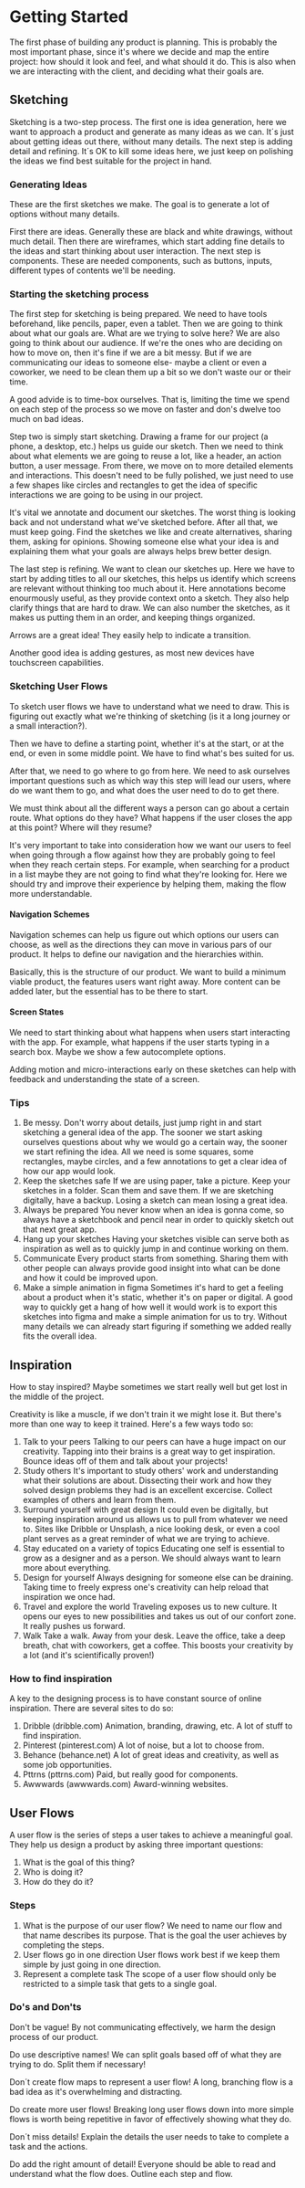 # Getting Started

The first phase of building any product is planning. This is probably the most important phase, since it's where we decide and map the entire project: how should it look and feel, and what should it do.
This is also when we are interacting with the client, and deciding what their goals are.

## Sketching

Sketching is a two-step process. The first one is idea generation, here we want to approach a product and generate as many ideas as we can. It´s just about getting ideas out there, without many details. The next step is adding detail and refining. It´s OK to kill some ideas here, we just keep on polishing the ideas we find best suitable for the project in hand.

### Generating Ideas

These are the first sketches we make. The goal is to generate a lot of options without many details.

First there are ideas. Generally these are black and white drawings, without much detail. Then there are wireframes, which start adding fine details to the ideas and start thinking about user interaction. The next step is components. These are needed components, such as buttons, inputs, different types of contents we'll be needing.

### Starting the sketching process

The first step for sketching is being prepared. We need to have tools beforehand, like pencils, paper, even a tablet. Then we are going to think about what our goals are. What are we trying to solve here? We are also going to think about our audience. If we're the ones who are deciding on how to move on, then it's fine if we are a bit messy. But if we are communicating our ideas to someone else- maybe a client or even a coworker, we need to be clean them up a bit so we don't waste our or their time.

A good advide is to time-box ourselves. That is, limiting the time we spend on each step of the process so we move on faster and don's dwelve too much on bad ideas.

Step two is simply start sketching. Drawing a frame for our project (a phone, a desktop, etc.) helps us guide our sketch. Then we need to think about what elements we are going to reuse a lot, like a header, an action button, a user message. From there, we move on to more detailed elements and interactions. This doesn't need to be fully polished, we just need to use a few shapes like circles and rectangles to get the idea of specific interactions we are going to be using in our project.

It's vital we annotate and document our sketches. The worst thing is looking back and not understand what we've sketched before. After all that, we must keep going. Find the sketches we like and create alternatives, sharing them, asking for opinions. Showing someone else what your idea is and explaining them what your goals are always helps brew better design.

The last step is refining. We want to clean our sketches up. Here we have to start by adding titles to all our sketches, this helps us identify which screens are relevant without thinking too much about it. Here annotations become enourmously useful, as they provide context onto a sketch. They also help clarify things that are hard to draw.
We can also number the sketches, as it makes us putting them in an order, and keeping things organized.

Arrows are a great idea! They easily help to indicate a transition.

Another good idea is adding gestures, as most new devices have touchscreen capabilities.

### Sketching User Flows

To sketch user flows we have to understand what we need to draw. This is figuring out exactly what we're thinking of sketching (is it a long journey or a small interaction?).

Then we have to define a starting point, whether it's at the start, or at the end, or even in some middle point. We have to find what's bes suited for us.

After that, we need to go where to go from here. We need to ask ourselves important questions such as which way this step will lead our users, where do we want them to go, and what does the user need to do to get there.

We must think about all the different ways a person can go about a certain route. What options do they have? What happens if the user closes the app at this point? Where will they resume?

It's very important to take into consideration how we want our users to feel when going through a flow against how they are probably going to feel when they reach certain steps. For example, when searching for a product in a list maybe they are not going to find what they're looking for. Here we should try and improve their experience by helping them, making the flow more understandable.

#### Navigation Schemes

Navigation schemes can help us figure out which options our users can choose, as well as the directions they can move in various pars of our product. It helps to define our navigation and the hierarchies within.

Basically, this is the structure of our product. We want to build a minimum viable product, the features users want right away. More content can be added later, but the essential has to be there to start.

#### Screen States

We need to start thinking about what happens when users start interacting with the app. For example, what happens if the user starts typing in a search box. Maybe we show a few autocomplete options.

Adding motion and micro-interactions early on these sketches can help with feedback and understanding the state of a screen.

### Tips

1. Be messy.
   Don't worry about details, just jump right in and start sketching a general idea of the app. The sooner we start asking ourselves questions about why we would go a certain way, the sooner we start refining the idea. All we need is some squares, some rectangles, maybe circles, and a few annotations to get a clear idea of how our app would look.
2. Keep the sketches safe
   If we are using paper, take a picture. Keep your sketches in a folder. Scan them and save them. If we are sketching digitally, have a backup. Losing a sketch can mean losing a great idea.
3. Always be prepared
   You never know when an idea is gonna come, so always have a sketchbook and pencil near in order to quickly sketch out that next great app.
4. Hang up your sketches
   Having your sketches visible can serve both as inspiration as well as to quickly jump in and continue working on them.
5. Communicate
   Every product starts from something. Sharing them with other people can always provide good insight into what can be done and how it could be improved upon.
6. Make a simple animation in figma
   Sometimes it's hard to get a feeling about a product when it's static, whether it's on paper or digital. A good way to quickly get a hang of how well it would work is to export this sketches into figma and make a simple animation for us to try. Without many details we can already start figuring if something we added really fits the overall idea.

## Inspiration

How to stay inspired? Maybe sometimes we start really well but get lost in the middle of the project.

Creativity is like a muscle, if we don't train it we might lose it. But there's more than one way to keep it trained. Here's a few ways todo so:

1. Talk to your peers
   Talking to our peers can have a huge impact on our creativity. Tapping into their brains is a great way to get inspiration. Bounce ideas off of them and talk about your projects!
2. Study others
   It's important to study others' work and understanding what their solutions are about. Dissecting their work and how they solved design problems they had is an excellent excercise.
   Collect examples of others and learn from them.
3. Surround yourself with great design
   It could even be digitally, but keeping inspiration around us allows us to pull from whatever we need to. Sites like Dribble or Unsplash, a nice looking desk, or even a cool plant serves as a great reminder of what we are trying to achieve.
4. Stay educated on a variety of topics
   Educating one self is essential to grow as a designer and as a person. We should always want to learn more about everything.
5. Design for yourself
   Always designing for someone else can be draining. Taking time to freely express one's creativity can help reload that inspiration we once had.
6. Travel and explore the world
   Traveling exposes us to new culture. It opens our eyes to new possibilities and takes us out of our confort zone. It really pushes us forward.
7. Walk
   Take a walk. Away from your desk. Leave the office, take a deep breath, chat with coworkers, get a coffee. This boosts your creativity by a lot (and it's scientifically proven!)

### How to find inspiration

A key to the designing process is to have constant source of online inspiration. There are several sites to do so:

1. Dribble (dribble.com)
   Animation, branding, drawing, etc. A lot of stuff to find inspiration.
2. Pinterest (pinterest.com)
   A lot of noise, but a lot to choose from.
3. Behance (behance.net)
   A lot of great ideas and creativity, as well as some job opportunities.
4. Pttrns (pttrns.com)
   Paid, but really good for components.
5. Awwwards (awwwards.com)
   Award-winning websites.

## User Flows

A user flow is the series of steps a user takes to achieve a meaningful goal. They help us design a product by asking three important questions:

1. What is the goal of this thing?
2. Who is doing it?
3. How do they do it?

### Steps

1. What is the purpose of our user flow?
   We need to name our flow and that name describes its purpose. That is the goal the user achieves by completing the steps.
2. User flows go in one direction
   User flows work best if we keep them simple by just going in one direction.
3. Represent a complete task
   The scope of a user flow should only be restricted to a simple task that gets to a single goal.

### Do's and Don'ts

Don't be vague! By not communicating effectively, we harm the design process of our product.

Do use descriptive names! We can split goals based off of what they are trying to do. Split them if necessary!

Don´t create flow maps to represent a user flow! A long, branching flow is a bad idea as it's overwhelming and distracting.

Do create more user flows! Breaking long user flows down into more simple flows is worth being repetitive in favor of effectively showing what they do.

Don´t miss details! Explain the details the user needs to take to complete a task and the actions.

Do add the right amount of detail! Everyone should be able to read and understand what the flow does. Outline each step and flow.